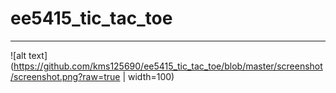 # ee5415_tic_tac_toe
--------

![alt text](https://github.com/kms125690/ee5415_tic_tac_toe/blob/master/screenshot/screenshot.png?raw=true | width=100)

